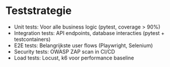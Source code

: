 # Teststrategie
- Unit tests: Voor alle business logic (pytest, coverage > 90%)
- Integration tests: API endpoints, database interacties (pytest + testcontainers)
- E2E tests: Belangrijkste user flows (Playwright, Selenium)
- Security tests: OWASP ZAP scan in CI/CD
- Load tests: Locust, k6 voor performance baseline
